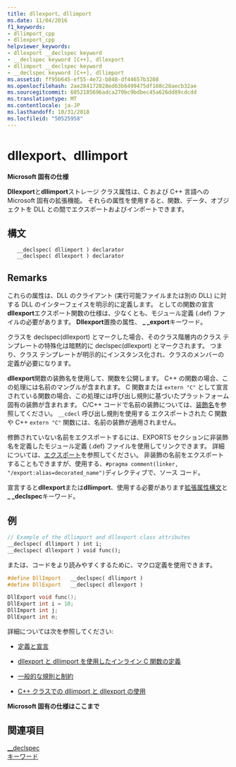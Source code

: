 ```yaml
---
title: dllexport、dllimport
ms.date: 11/04/2016
f1_keywords:
- dllimport_cpp
- dllexport_cpp
helpviewer_keywords:
- dllexport __declspec keyword
- __declspec keyword [C++], dllexport
- dllimport __declspec keyword
- __declspec keyword [C++], dllimport
ms.assetid: ff95b645-ef55-4e72-b848-df44657b3208
ms.openlocfilehash: 2ae284172828ed63b6499475df108c28aecb32ae
ms.sourcegitcommit: 6052185696adca270bc9bdbec45a626dd89cdcdd
ms.translationtype: MT
ms.contentlocale: ja-JP
ms.lasthandoff: 10/31/2018
ms.locfileid: "50525958"
---
```

# <a name="dllexport-dllimport"></a>dllexport、dllimport

**Microsoft 固有の仕様**

**Dllexport**と**dllimport**ストレージ クラス属性は、C および C++ 言語への Microsoft 固有の拡張機能。 それらの属性を使用すると、関数、データ、オブジェクトを DLL との間でエクスポートおよびインポートできます。

## <a name="syntax"></a>構文

```
   __declspec( dllimport ) declarator
   __declspec( dllexport ) declarator
```

## <a name="remarks"></a>Remarks

これらの属性は、DLL のクライアント (実行可能ファイルまたは別の DLL) に対する DLL のインターフェイスを明示的に定義します。 としての関数の宣言**dllexport**エクスポート関数の仕様は、少なくとも、モジュール定義 (.def) ファイルの必要があります。 **Dllexport**置換の属性、 **_ _export**キーワード。

クラスを declspec(dllexport) とマークした場合、そのクラス階層内のクラス テンプレートの特殊化は暗黙的に declspec(dllexport) とマークされます。 つまり、クラス テンプレートが明示的にインスタンス化され、クラスのメンバーの定義が必要になります。

**dllexport**関数の装飾名を使用して、関数を公開します。 C++ の関数の場合、この処理には名前のマングルが含まれます。 C 関数または `extern "C"` として宣言されている関数の場合、この処理には呼び出し規則に基づいたプラットフォーム固有の装飾が含まれます。 C/C++ コードで名前の装飾については、[装飾名](../build/reference/decorated-names.md)を参照してください。 `__cdecl` 呼び出し規則を使用する エクスポートされた C 関数や C++ `extern "C"` 関数には、名前の装飾が適用されません。

修飾されていない名前をエクスポートするには、EXPORTS セクションに非装飾名を定義したモジュール定義 (.def) ファイルを使用してリンクできます。 詳細については、[エクスポート](../build/reference/exports.md)を参照してください。 非装飾の名前をエクスポートすることもできますが、使用する、`#pragma comment(linker, "/export:alias=decorated_name")`ディレクティブで、ソース コード。

宣言すると**dllexport**または**dllimport**、使用する必要があります[拡張属性構文](../cpp/declspec.md)と **_ _declspec**キーワード。

## <a name="example"></a>例

```cpp
// Example of the dllimport and dllexport class attributes
__declspec( dllimport ) int i;
__declspec( dllexport ) void func();
```

または、コードをより読みやすくするために、マクロ定義を使用できます。

```cpp
#define DllImport   __declspec( dllimport )
#define DllExport   __declspec( dllexport )

DllExport void func();
DllExport int i = 10;
DllImport int j;
DllExport int n;
```

詳細については次を参照してください:

- [定義と宣言](../cpp/definitions-and-declarations-cpp.md)

- [dllexport と dllimport を使用したインライン C 関数の定義](../cpp/defining-inline-cpp-functions-with-dllexport-and-dllimport.md)

- [一般的な規則と制約](../cpp/general-rules-and-limitations.md)

- [C++ クラスでの dllimport と dllexport の使用](../cpp/using-dllimport-and-dllexport-in-cpp-classes.md)

**Microsoft 固有の仕様はここまで**

## <a name="see-also"></a>関連項目

[__declspec](../cpp/declspec.md)<br/>
[キーワード](../cpp/keywords-cpp.md)